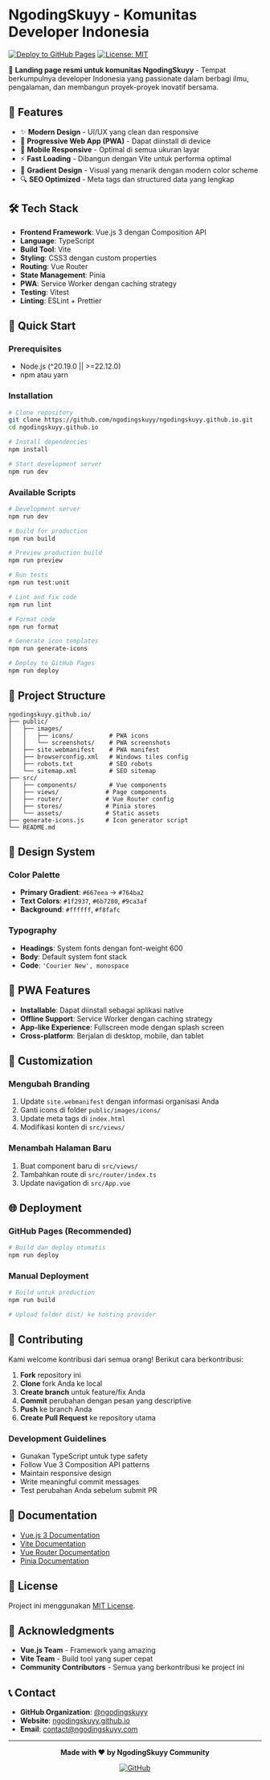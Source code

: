 # NgodingSkuyy - Komunitas Developer Indonesia

[![Deploy to GitHub Pages](https://github.com/ngodingskuyy/ngodingskuyy.github.io/actions/workflows/deploy.yml/badge.svg)](https://github.com/ngodingskuyy/ngodingskuyy.github.io/actions/workflows/deploy.yml)
[![License: MIT](https://img.shields.io/badge/License-MIT-yellow.svg)](https://opensource.org/licenses/MIT)

🚀 **Landing page resmi untuk komunitas NgodingSkuyy** - Tempat berkumpulnya developer Indonesia yang passionate dalam berbagi ilmu, pengalaman, dan membangun proyek-proyek inovatif bersama.

## 🌟 Features

- ✨ **Modern Design** - UI/UX yang clean dan responsive
- 🚀 **Progressive Web App (PWA)** - Dapat diinstall di device
- 📱 **Mobile Responsive** - Optimal di semua ukuran layar
- ⚡ **Fast Loading** - Dibangun dengan Vite untuk performa optimal
- 🎨 **Gradient Design** - Visual yang menarik dengan modern color scheme
- 🔍 **SEO Optimized** - Meta tags dan structured data yang lengkap

## 🛠️ Tech Stack

- **Frontend Framework**: Vue.js 3 dengan Composition API
- **Language**: TypeScript
- **Build Tool**: Vite
- **Styling**: CSS3 dengan custom properties
- **Routing**: Vue Router
- **State Management**: Pinia
- **PWA**: Service Worker dengan caching strategy
- **Testing**: Vitest
- **Linting**: ESLint + Prettier

## 🚀 Quick Start

### Prerequisites

- Node.js (^20.19.0 || >=22.12.0)
- npm atau yarn

### Installation

```bash
# Clone repository
git clone https://github.com/ngodingskuyy/ngodingskuyy.github.io.git
cd ngodingskuyy.github.io

# Install dependencies
npm install

# Start development server
npm run dev
```

### Available Scripts

```bash
# Development server
npm run dev

# Build for production
npm run build

# Preview production build
npm run preview

# Run tests
npm run test:unit

# Lint and fix code
npm run lint

# Format code
npm run format

# Generate icon templates
npm run generate-icons

# Deploy to GitHub Pages
npm run deploy
```

## 📁 Project Structure

```
ngodingskuyy.github.io/
├── public/
│   ├── images/
│   │   ├── icons/          # PWA icons
│   │   └── screenshots/    # PWA screenshots
│   ├── site.webmanifest    # PWA manifest
│   ├── browserconfig.xml   # Windows tiles config
│   ├── robots.txt          # SEO robots
│   └── sitemap.xml         # SEO sitemap
├── src/
│   ├── components/         # Vue components
│   ├── views/             # Page components
│   ├── router/            # Vue Router config
│   ├── stores/            # Pinia stores
│   └── assets/            # Static assets
├── generate-icons.js      # Icon generator script
└── README.md
```

## 🎨 Design System

### Color Palette

- **Primary Gradient**: `#667eea` → `#764ba2`
- **Text Colors**: `#1f2937`, `#6b7280`, `#9ca3af`
- **Background**: `#ffffff`, `#f8fafc`

### Typography

- **Headings**: System fonts dengan font-weight 600
- **Body**: Default system font stack
- **Code**: `'Courier New', monospace`

## 📱 PWA Features

- **Installable**: Dapat diinstall sebagai aplikasi native
- **Offline Support**: Service Worker dengan caching strategy
- **App-like Experience**: Fullscreen mode dengan splash screen
- **Cross-platform**: Berjalan di desktop, mobile, dan tablet

## 🔧 Customization

### Mengubah Branding

1. Update `site.webmanifest` dengan informasi organisasi Anda
2. Ganti icons di folder `public/images/icons/`
3. Update meta tags di `index.html`
4. Modifikasi konten di `src/views/`

### Menambah Halaman Baru

1. Buat component baru di `src/views/`
2. Tambahkan route di `src/router/index.ts`
3. Update navigation di `src/App.vue`

## 🌐 Deployment

### GitHub Pages (Recommended)

```bash
# Build dan deploy otomatis
npm run deploy
```

### Manual Deployment

```bash
# Build untuk production
npm run build

# Upload folder dist/ ke hosting provider
```

## 🤝 Contributing

Kami welcome kontribusi dari semua orang! Berikut cara berkontribusi:

1. **Fork** repository ini
2. **Clone** fork Anda ke local
3. **Create branch** untuk feature/fix Anda
4. **Commit** perubahan dengan pesan yang descriptive
5. **Push** ke branch Anda
6. **Create Pull Request** ke repository utama

### Development Guidelines

- Gunakan TypeScript untuk type safety
- Follow Vue 3 Composition API patterns
- Maintain responsive design
- Write meaningful commit messages
- Test perubahan Anda sebelum submit PR

## 📖 Documentation

- [Vue.js 3 Documentation](https://vuejs.org/)
- [Vite Documentation](https://vitejs.dev/)
- [Vue Router Documentation](https://router.vuejs.org/)
- [Pinia Documentation](https://pinia.vuejs.org/)

## 📄 License

Project ini menggunakan [MIT License](LICENSE).

## 🙏 Acknowledgments

- **Vue.js Team** - Framework yang amazing
- **Vite Team** - Build tool yang super cepat
- **Community Contributors** - Semua yang berkontribusi ke project ini

## 📞 Contact

- **GitHub Organization**: [@ngodingskuyy](https://github.com/ngodingskuyy)
- **Website**: [ngodingskuyy.github.io](https://ngodingskuyy.github.io)
- **Email**: contact@ngodingskuyy.com

---

<p align="center">
  <b>Made with ❤️ by NgodingSkuyy Community</b>
</p>

<p align="center">
  <a href="https://github.com/ngodingskuyy">
    <img src="https://img.shields.io/badge/GitHub-ngodingskuyy-blue?style=for-the-badge&logo=github" alt="GitHub">
  </a>
</p>
